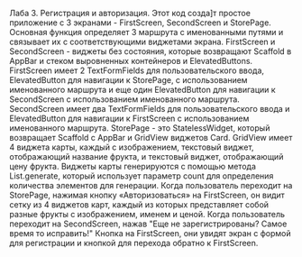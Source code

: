 Лаба 3. Регистрация и авторизация.
Этот код созда]т простое приложение с 3 экранами - FirstScreen, SecondScreen и StorePage.
Основная функция определяет 3 маршрута с именованными путями и связывает их с соответствующими виджетами экрана.
FirstScreen и SecondScreen - виджеты без состояния, которые возвращают Scaffold в AppBar и стеком выровненных контейнеров и ElevatedButtons.
FirstScreen имеет 2 TextFormFields для пользовательского ввода, ElevatedButton для навигации к StorePage,
с использованием именованного маршрута и еще один ElevatedButton для навигации к SecondScreen с использованием именованного маршрута.
SecondScreen имеет два TextFormFields для пользовательского ввода и ElevatedButton для навигации к FirstScreen с использованием именованного маршрута.
StorePage - это StatelessWidget, который возвращает Scaffold с AppBar и GridView виджетов Card.
GridView имеет 4 виджета карты, каждый с изображением, текстовый виджет, отображающий название фрукта, и текстовый виджет, отображающий цену фрукта.
Виджеты карты генерируются с помощью метода List.generate, который использует параметр count для определения количества элементов для генерации.
Когда пользователь переходит на StorePage, нажимая кнопку «Авторизоваться» на FirstScreen, он видит сетку из 4 виджетов карт, 
каждый из которых представляет собой разные фрукты с изображением, именем и ценой. Когда пользователь переходит на SecondScreen,
нажав "Еще не зарегистрированы? Самое время то исправить!" Кнопка на FirstScreen, они увидят экран с формой для регистрации
и кнопкой для перехода обратно к FirstScreen.


